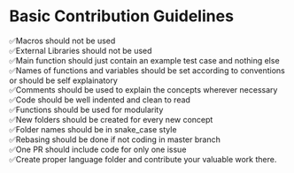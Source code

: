 # Basic Contribution Guidelines

✅Macros should not be used<br>
✅External Libraries should not be used<br>
✅Main function should just contain an example test case and nothing else<br>
✅Names of functions and variables should be set according to conventions or should be self explainatory<br>
✅Comments should be used to explain the concepts wherever necessary<br>
✅Code should be well indented and clean to read<br>
✅Functions should be used for modularity<br>
✅New folders should be created for every new concept<br>
✅Folder names should be in snake_case style<br>
✅Rebasing should be done if not coding in master branch<br>
✅One PR should include code for only one issue<br>
✅Create proper language folder and contribute your valuable work there.
